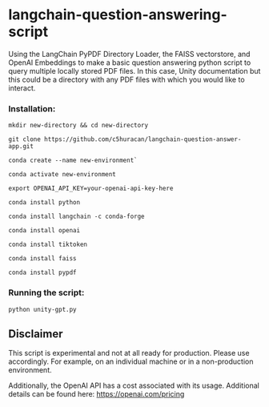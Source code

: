 # langchain-question-answering-script

Using the LangChain PyPDF Directory Loader, the FAISS vectorstore, and OpenAI Embeddings to make a basic question answering python script to query multiple locally stored PDF files. In this case, Unity documentation but this could be a directory with any PDF files with which you would like to interact.

### Installation:

```
mkdir new-directory && cd new-directory
```

```
git clone https://github.com/c5huracan/langchain-question-answer-app.git
```

```
conda create --name new-environment`
```

```
conda activate new-environment
```

```
export OPENAI_API_KEY=your-openai-api-key-here
```

```
conda install python
```

```
conda install langchain -c conda-forge
```

```
conda install openai
```

```
conda install tiktoken
```

```
conda install faiss
```

```
conda install pypdf
```

### Running the script:

```
python unity-gpt.py
```

## Disclaimer

This script is experimental and not at all ready for production. Please use accordingly. For example, on an individual machine or in a non-production environment.

Additionally, the OpenAI API has a cost associated with its usage. Additional details can be found here: https://openai.com/pricing
